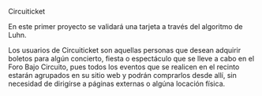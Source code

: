 Circuiticket

En este primer proyecto se validará una tarjeta a través del algoritmo de Luhn.

Los usuarios de Circuiticket son aquellas personas que desean adquirir boletos para algún concierto, fiesta o espectáculo que se lleve a cabo en el Foro Bajo Circuito, pues todos los eventos que se realicen en el recinto estarán agrupados en su sitio web y podrán comprarlos desde allí, sin necesidad de dirigírse a páginas externas o algúna locación física.